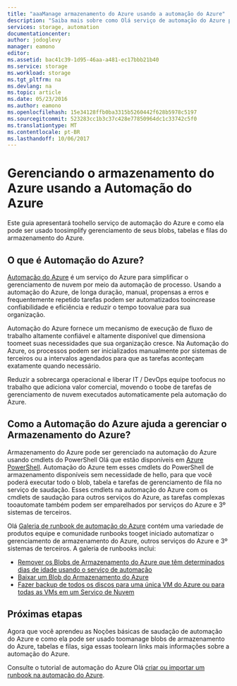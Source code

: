 ```yaml
---
title: "aaaManage armazenamento do Azure usando a automação do Azure"
description: "Saiba mais sobre como Olá serviço de automação do Azure pode ser usado toomanage armazenamento do Azure em grande escala."
services: storage, automation
documentationcenter: 
author: jodoglevy
manager: eamono
editor: 
ms.assetid: bac41c39-1d95-46aa-a481-ec17bbb21b40
ms.service: storage
ms.workload: storage
ms.tgt_pltfrm: na
ms.devlang: na
ms.topic: article
ms.date: 05/23/2016
ms.author: eamono
ms.openlocfilehash: 15e34128ffb0ba3315b5260442f628b5978c5197
ms.sourcegitcommit: 523283cc1b3c37c428e77850964dc1c33742c5f0
ms.translationtype: MT
ms.contentlocale: pt-BR
ms.lasthandoff: 10/06/2017
---
```

# <a name="managing-azure-storage-using-azure-automation"></a>Gerenciando o armazenamento do Azure usando a Automação do Azure
Este guia apresentará toohello serviço de automação do Azure e como ela pode ser usado toosimplify gerenciamento de seus blobs, tabelas e filas do armazenamento do Azure.

## <a name="what-is-azure-automation"></a>O que é Automação do Azure?
[Automação do Azure](https://azure.microsoft.com/services/automation/) é um serviço do Azure para simplificar o gerenciamento de nuvem por meio da automação de processo. Usando a automação do Azure, de longa duração, manual, propensas a erros e frequentemente repetido tarefas podem ser automatizados tooincrease confiabilidade e eficiência e reduzir o tempo toovalue para sua organização.

Automação do Azure fornece um mecanismo de execução de fluxo de trabalho altamente confiável e altamente disponível que dimensiona toomeet suas necessidades que sua organização cresce. Na Automação do Azure, os processos podem ser inicializados manualmente por sistemas de terceiros ou a intervalos agendados para que as tarefas aconteçam exatamente quando necessário.

Reduzir a sobrecarga operacional e liberar IT / DevOps equipe toofocus no trabalho que adiciona valor comercial, movendo o toobe de tarefas de gerenciamento de nuvem executados automaticamente pela automação do Azure.

## <a name="how-can-azure-automation-help-manage-azure-storage"></a>Como a Automação do Azure ajuda a gerenciar o Armazenamento do Azure?
Armazenamento do Azure pode ser gerenciado na automação do Azure usando cmdlets do PowerShell Olá que estão disponíveis em [Azure PowerShell](https://msdn.microsoft.com/library/azure/jj156055.aspx). Automação do Azure tem esses cmdlets do PowerShell de armazenamento disponíveis sem necessidade de hello, para que você poderá executar todo o blob, tabela e tarefas de gerenciamento de fila no serviço de saudação. Esses cmdlets na automação do Azure com os cmdlets de saudação para outros serviços do Azure, as tarefas complexas tooautomate também podem ser emparelhados por serviços do Azure e 3º sistemas de terceiros.

Olá [Galeria de runbook de automação do Azure](https://azure.microsoft.com/blog/2014/10/07/introducing-the-azure-automation-runbook-gallery/) contém uma variedade de produtos equipe e comunidade runbooks tooget iniciado automatizar o gerenciamento de armazenamento do Azure, outros serviços do Azure e 3º sistemas de terceiros. A galeria de runbooks inclui:

* [Remover os Blobs de Armazenamento do Azure que têm determinados dias de idade usando o serviço de automação](https://gallery.technet.microsoft.com/scriptcenter/Remove-Storage-Blobs-that-aae4b761)
* [Baixar um Blob do Armazenamento do Azure](https://gallery.technet.microsoft.com/scriptcenter/a-Blob-from-Azure-Storage-6bc13745)
* [Fazer backup de todos os discos para uma única VM do Azure ou para todas as VMs em um Serviço de Nuvem](https://gallery.technet.microsoft.com/scriptcenter/Backup-all-disks-for-a-ede940d5)

## <a name="next-steps"></a>Próximas etapas
Agora que você aprendeu as Noções básicas de saudação de automação do Azure e como ela pode ser usado toomanage blobs de armazenamento do Azure, tabelas e filas, siga essas toolearn links mais informações sobre a automação do Azure.

Consulte o tutorial de automação do Azure Olá [criar ou importar um runbook na automação do Azure](../automation/automation-creating-importing-runbook.md).

